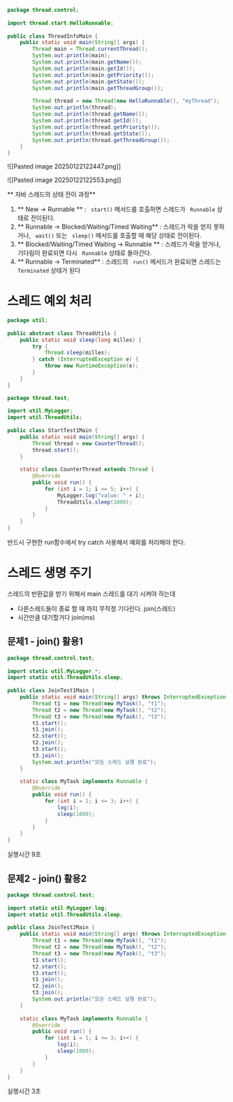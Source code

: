 ```java
package thread.control;  
  
import thread.start.HelloRunnable;  
  
public class ThreadInfoMain {  
    public static void main(String[] args) {  
        Thread main = Thread.currentThread();  
        System.out.println(main);  
        System.out.println(main.getName());  
        System.out.println(main.getId());  
        System.out.println(main.getPriority());  
        System.out.println(main.getState());  
        System.out.println(main.getThreadGroup());  
  
        Thread thread = new Thread(new HelloRunnable(), "myThread");  
        System.out.println(thread);  
        System.out.println(thread.getName());  
        System.out.println(thread.getId());  
        System.out.println(thread.getPriority());  
        System.out.println(thread.getState());  
        System.out.println(thread.getThreadGroup());  
    }  
}
```

![[Pasted image 20250122122447.png]]

![[Pasted image 20250122122553.png]]

** 자바 스레드의 상태 전이 과정** 
1. ** New → Runnable ** : ` start()` 메서드를 호출하면 스레드가 ` Runnable` 상태로 전이된다. 
2. ** Runnable → Blocked/Waiting/Timed Waiting** : 스레드가 락을 얻지 못하거나, ` wait()` 또는 ` sleep()` 메서드를 호출할 때 해당 상태로 전이된다.
3. ** Blocked/Waiting/Timed Waiting → Runnable ** : 스레드가 락을 얻거나, 기다림이 완료되면 다시 ` Runnable` 상태로 돌아간다. 
4. ** Runnable → Terminated** : 스레드의 ` run()` 메서드가 완료되면 스레드는 ` Terminated` 상태가 된다

# 스레드 예외 처리 
```java
package util;  
  
public abstract class ThreadUtils {  
    public static void sleep(long milles) {  
        try {  
            Thread.sleep(milles);  
        } catch (InterruptedException e) {  
            throw new RuntimeException(e);  
        }  
    }  
}
```

```java
package thread.test;  
  
import util.MyLogger;  
import util.ThreadUtils;  
  
public class StartTest1Main {  
    public static void main(String[] args) {  
        Thread thread = new CounterThread();  
        thread.start();  
    }  
  
    static class CounterThread extends Thread {  
        @Override  
        public void run() {  
            for (int i = 1; i <= 5; i++) {  
                MyLogger.log("value: " + i);  
                ThreadUtils.sleep(1000);  
            }  
        }  
    }  
}
```

반드시 구현한 run함수에서 try catch 사용해서 예외를 처리해야 한다.

# 스레드 생명 주기

스레드의 반환값을 받기 위해서 main 스레드를 대기 시켜야 하는데 
- 다른스레드들이 종료 할 때 까지 무작정 기다린다. join(스레드)
- 시간만큼 대기할거다 join(ms)

## 문제1 - join() 활용1
```java
package thread.control.test;  
  
import static util.MyLogger.*;  
import static util.ThreadUtils.sleep;  
  
public class JoinTest1Main {  
    public static void main(String[] args) throws InterruptedException {  
        Thread t1 = new Thread(new MyTask(), "t1");  
        Thread t2 = new Thread(new MyTask(), "t2");  
        Thread t3 = new Thread(new MyTask(), "t3");  
        t1.start();  
        t1.join();  
        t2.start();  
        t2.join();  
        t3.start();  
        t3.join();  
        System.out.println("모든 스레드 실행 완료");  
    }  
  
    static class MyTask implements Runnable {  
        @Override  
        public void run() {  
            for (int i = 1; i <= 3; i++) {  
                log(i);  
                sleep(1000);  
            }  
        }  
    }  
}
```
실행시간 9초
## 문제2 - join() 활용2

```java
package thread.control.test;  
  
import static util.MyLogger.log;  
import static util.ThreadUtils.sleep;  
  
public class JoinTest2Main {  
    public static void main(String[] args) throws InterruptedException {  
        Thread t1 = new Thread(new MyTask(), "t1");  
        Thread t2 = new Thread(new MyTask(), "t2");  
        Thread t3 = new Thread(new MyTask(), "t3");  
        t1.start();  
        t2.start();  
        t3.start();  
        t1.join();  
        t2.join();  
        t3.join();  
        System.out.println("모든 스레드 실행 완료");  
    }  
  
    static class MyTask implements Runnable {  
        @Override  
        public void run() {  
            for (int i = 1; i <= 3; i++) {  
                log(i);  
                sleep(1000);  
            }  
        }  
    }  
}
```
실행시간 3초

